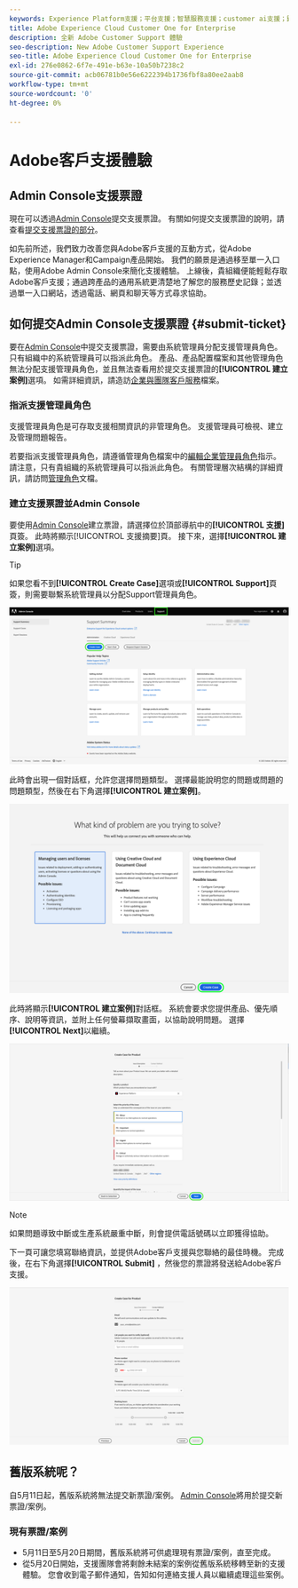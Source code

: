```yaml
---
keywords: Experience Platform支援；平台支援；智慧服務支援；customer ai支援；歸因ai支援；rtcdp支援；提交支援票證；客戶支援
title: Adobe Experience Cloud Customer One for Enterprise
description: 全新 Adobe Customer Support 體驗
seo-description: New Adobe Customer Support Experience
seo-title: Adobe Experience Cloud Customer One for Enterprise
exl-id: 276e0862-6f7e-491e-b63e-10a50b7238c2
source-git-commit: acb06781b0e56e6222394b1736fbf8a80ee2aab8
workflow-type: tm+mt
source-wordcount: '0'
ht-degree: 0%

---
```


# Adobe客戶支援體驗

## Admin Console支援票證

現在可以透過[Admin Console](https://adminconsole.adobe.com/)提交支援票證。 有關如何提交支援票證的說明，請查看[提交支援票證的部分](#submit-ticket)。

如先前所述，我們致力改善您與Adobe客戶支援的互動方式，從Adobe Experience Manager和Campaign產品開始。 我們的願景是通過移至單一入口點，使用Adobe Admin Console來簡化支援體驗。 上線後，貴組織便能輕鬆存取Adobe客戶支援；通過跨產品的通用系統更清楚地了解您的服務歷史記錄；並透過單一入口網站，透過電話、網頁和聊天等方式尋求協助。

## 如何提交Admin Console支援票證 {#submit-ticket}

要在[Admin Console](https://adminconsole.adobe.com/)中提交支援票證，需要由系統管理員分配支援管理員角色。 只有組織中的系統管理員可以指派此角色。 產品、產品配置檔案和其他管理角色無法分配支援管理員角色，並且無法查看用於提交支援票證的&#x200B;**[!UICONTROL 建立案例]**&#x200B;選項。 如需詳細資訊，請造訪[企業與團隊客戶服務](https://helpx.adobe.com/enterprise/using/support-and-expert-services.html)檔案。

### 指派支援管理員角色

支援管理員角色是可存取支援相關資訊的非管理角色。 支援管理員可檢視、建立及管理問題報告。

若要指派支援管理員角色，請遵循管理角色檔案中的[編輯企業管理員角色](https://helpx.adobe.com/enterprise/using/admin-roles.html#add-admin-teams)指示。 請注意，只有貴組織的系統管理員可以指派此角色。 有關管理層次結構的詳細資訊，請訪問[管理角色](https://helpx.adobe.com/enterprise/admin-guide.html/enterprise/using/admin-roles.ug.html)文檔。

### 建立支援票證並Admin Console

要使用[Admin Console](https://adminconsole.adobe.com/)建立票證，請選擇位於頂部導航中的&#x200B;**[!UICONTROL 支援]**&#x200B;頁簽。 此時將顯示[!UICONTROL 支援摘要]頁。 接下來，選擇&#x200B;**[!UICONTROL 建立案例]**&#x200B;選項。

>[!TIP]
>
> 如果您看不到&#x200B;**[!UICONTROL Create Case]**&#x200B;選項或&#x200B;**[!UICONTROL Support]**&#x200B;頁簽，則需要聯繫系統管理員以分配Support管理員角色。

![Admin Console支援標籤](./assets/Support.png)

此時會出現一個對話框，允許您選擇問題類型。 選擇最能說明您的問題或問題的問題類型，然後在右下角選擇&#x200B;**[!UICONTROL 建立案例]**。

![選擇問題](./assets/select-case-type.png)

此時將顯示&#x200B;**[!UICONTROL 建立案例]**&#x200B;對話框。 系統會要求您提供產品、優先順序、說明等資訊，並附上任何螢幕擷取畫面，以協助說明問題。 選擇&#x200B;**[!UICONTROL Next]**&#x200B;以繼續。

![建立案例](./assets/create_case.png)

>[!NOTE]
>
> 如果問題導致中斷或生產系統嚴重中斷，則會提供電話號碼以立即獲得協助。

下一頁可讓您填寫聯絡資訊，並提供Adobe客戶支援與您聯絡的最佳時機。 完成後，在右下角選擇&#x200B;**[!UICONTROL Submit]** ，然後您的票證將發送給Adobe客戶支援。

![提交票證](./assets/submit_case.png)

## 舊版系統呢？

自5月11日起，舊版系統將無法提交新票證/案例。  [Admin Console](https://adminconsole.adobe.com/)將用於提交新票證/案例。

### 現有票證/案例

* 5月11日至5月20日期間，舊版系統將可供處理現有票證/案例，直至完成。
* 從5月20日開始，支援團隊會將剩餘未結案的案例從舊版系統移轉至新的支援體驗。  您會收到電子郵件通知，告知如何連絡支援人員以繼續處理這些案例。

